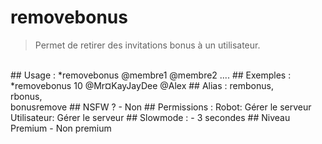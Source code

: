 # removebonus

> Permet de retirer des invitations bonus à un utilisateur.

<br>
## Usage :
*removebonus <quantité> @membre1 @membre2 ....
## Exemples :
*removebonus 10 @Mr¤KayJayDee @Alex
## Alias :
rembonus,
<br>rbonus,
<br>bonusremove
## NSFW ?
- Non
## Permissions :
Robot: Gérer le serveur
<br>
Utilisateur: Gérer le serveur
## Slowmode :
- 3 secondes
## Niveau Premium
- Non premium
